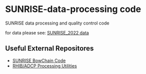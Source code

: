 # SUNRISE-data-processing code

SUNRISE data processing and quality control code

for data please see: [SUNRISE_2022 data](https://github.com/mousebrains/SUNRISE2022_data)

## Useful External Repositores

- [SUNRISE BowChain Code](https://github.com/dswinters/BowChain/tree/SUNRISE_2021)
- [RHIB/ADCP Processing Utilities](https://github.com/dswinters/ocean-tools)
